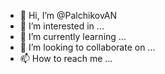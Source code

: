 - 👋 Hi, I’m @PalchikovAN
- 👀 I’m interested in ...
- 🌱 I’m currently learning ...
- 💞️ I’m looking to collaborate on ...
- 📫 How to reach me ...

<!---
PalchikovAN/PalchikovAN is a ✨ special ✨ repository because its `README.md` (this file) appears on your GitHub profile.
You can click the Preview link to take a look at your changes.
--->

